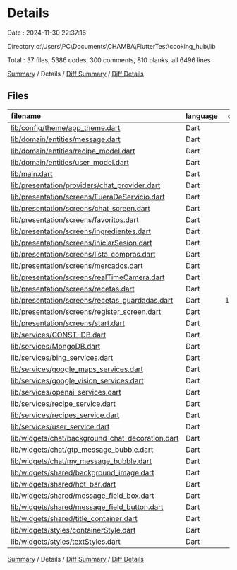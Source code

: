 # Details

Date : 2024-11-30 22:37:16

Directory c:\\Users\\PC\\Documents\\CHAMBA\\FlutterTest\\cooking_hub\\lib

Total : 37 files,  5386 codes, 300 comments, 810 blanks, all 6496 lines

[Summary](results.md) / Details / [Diff Summary](diff.md) / [Diff Details](diff-details.md)

## Files
| filename | language | code | comment | blank | total |
| :--- | :--- | ---: | ---: | ---: | ---: |
| [lib/config/theme/app_theme.dart](/lib/config/theme/app_theme.dart) | Dart | 25 | 4 | 8 | 37 |
| [lib/domain/entities/message.dart](/lib/domain/entities/message.dart) | Dart | 9 | 0 | 2 | 11 |
| [lib/domain/entities/recipe_model.dart](/lib/domain/entities/recipe_model.dart) | Dart | 28 | 0 | 3 | 31 |
| [lib/domain/entities/user_model.dart](/lib/domain/entities/user_model.dart) | Dart | 34 | 0 | 7 | 41 |
| [lib/main.dart](/lib/main.dart) | Dart | 79 | 0 | 6 | 85 |
| [lib/presentation/providers/chat_provider.dart](/lib/presentation/providers/chat_provider.dart) | Dart | 143 | 9 | 21 | 173 |
| [lib/presentation/screens/FueraDeServicio.dart](/lib/presentation/screens/FueraDeServicio.dart) | Dart | 37 | 0 | 5 | 42 |
| [lib/presentation/screens/chat_screen.dart](/lib/presentation/screens/chat_screen.dart) | Dart | 277 | 11 | 54 | 342 |
| [lib/presentation/screens/favoritos.dart](/lib/presentation/screens/favoritos.dart) | Dart | 451 | 13 | 75 | 539 |
| [lib/presentation/screens/ingredientes.dart](/lib/presentation/screens/ingredientes.dart) | Dart | 391 | 61 | 42 | 494 |
| [lib/presentation/screens/iniciarSesion.dart](/lib/presentation/screens/iniciarSesion.dart) | Dart | 205 | 0 | 12 | 217 |
| [lib/presentation/screens/lista_compras.dart](/lib/presentation/screens/lista_compras.dart) | Dart | 61 | 2 | 8 | 71 |
| [lib/presentation/screens/mercados.dart](/lib/presentation/screens/mercados.dart) | Dart | 213 | 4 | 17 | 234 |
| [lib/presentation/screens/realTimeCamera.dart](/lib/presentation/screens/realTimeCamera.dart) | Dart | 348 | 18 | 55 | 421 |
| [lib/presentation/screens/recetas.dart](/lib/presentation/screens/recetas.dart) | Dart | 200 | 8 | 37 | 245 |
| [lib/presentation/screens/recetas_guardadas.dart](/lib/presentation/screens/recetas_guardadas.dart) | Dart | 1,339 | 34 | 140 | 1,513 |
| [lib/presentation/screens/register_screen.dart](/lib/presentation/screens/register_screen.dart) | Dart | 269 | 5 | 16 | 290 |
| [lib/presentation/screens/start.dart](/lib/presentation/screens/start.dart) | Dart | 93 | 0 | 13 | 106 |
| [lib/services/CONST-DB.dart](/lib/services/CONST-DB.dart) | Dart | 3 | 3 | 2 | 8 |
| [lib/services/MongoDB.dart](/lib/services/MongoDB.dart) | Dart | 62 | 10 | 11 | 83 |
| [lib/services/bing_services.dart](/lib/services/bing_services.dart) | Dart | 82 | 3 | 22 | 107 |
| [lib/services/google_maps_services.dart](/lib/services/google_maps_services.dart) | Dart | 57 | 6 | 16 | 79 |
| [lib/services/google_vision_services.dart](/lib/services/google_vision_services.dart) | Dart | 133 | 13 | 29 | 175 |
| [lib/services/openai_services.dart](/lib/services/openai_services.dart) | Dart | 155 | 4 | 30 | 189 |
| [lib/services/recipe_service.dart](/lib/services/recipe_service.dart) | Dart | 9 | 1 | 7 | 17 |
| [lib/services/recipes_service.dart](/lib/services/recipes_service.dart) | Dart | 24 | 4 | 10 | 38 |
| [lib/services/user_service.dart](/lib/services/user_service.dart) | Dart | 323 | 61 | 88 | 472 |
| [lib/widgets/chat/background_chat_decoration.dart](/lib/widgets/chat/background_chat_decoration.dart) | Dart | 0 | 0 | 1 | 1 |
| [lib/widgets/chat/gtp_message_bubble.dart](/lib/widgets/chat/gtp_message_bubble.dart) | Dart | 32 | 1 | 7 | 40 |
| [lib/widgets/chat/my_message_bubble.dart](/lib/widgets/chat/my_message_bubble.dart) | Dart | 30 | 1 | 9 | 40 |
| [lib/widgets/shared/background_image.dart](/lib/widgets/shared/background_image.dart) | Dart | 23 | 0 | 5 | 28 |
| [lib/widgets/shared/hot_bar.dart](/lib/widgets/shared/hot_bar.dart) | Dart | 49 | 6 | 7 | 62 |
| [lib/widgets/shared/message_field_box.dart](/lib/widgets/shared/message_field_box.dart) | Dart | 41 | 0 | 7 | 48 |
| [lib/widgets/shared/message_field_button.dart](/lib/widgets/shared/message_field_button.dart) | Dart | 61 | 5 | 9 | 75 |
| [lib/widgets/shared/title_container.dart](/lib/widgets/shared/title_container.dart) | Dart | 32 | 12 | 6 | 50 |
| [lib/widgets/styles/containerStyle.dart](/lib/widgets/styles/containerStyle.dart) | Dart | 53 | 0 | 10 | 63 |
| [lib/widgets/styles/textStyles.dart](/lib/widgets/styles/textStyles.dart) | Dart | 15 | 1 | 13 | 29 |

[Summary](results.md) / Details / [Diff Summary](diff.md) / [Diff Details](diff-details.md)